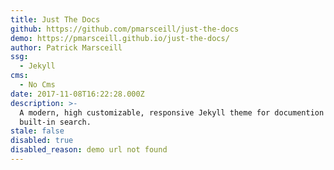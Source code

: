 ```yaml
---
title: Just The Docs
github: https://github.com/pmarsceill/just-the-docs
demo: https://pmarsceill.github.io/just-the-docs/
author: Patrick Marsceill
ssg:
  - Jekyll
cms:
  - No Cms
date: 2017-11-08T16:22:28.000Z
description: >-
  A modern, high customizable, responsive Jekyll theme for documention with
  built-in search.
stale: false
disabled: true
disabled_reason: demo url not found
---
```

